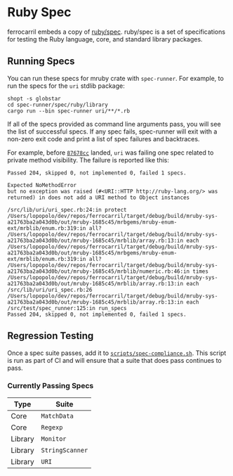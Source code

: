 # Ruby Spec

ferrocarril embeds a copy of [ruby/spec](/spec-runner/spec/ruby). ruby/spec is a
set of specifications for testing the Ruby language, core, and standard library
packages.

## Running Specs

You can run these specs for mruby crate with `spec-runner`. For example, to run
the specs for the `uri` stdlib package:

```shell
shopt -s globstar
cd spec-runner/spec/ruby/library
cargo run --bin spec-runner uri/**/*.rb
```

If all of the specs provided as command line arguments pass, you will see the
list of successful specs. If any spec fails, spec-runner will exit with a
non-zero exit code and print a list of spec failures and backtraces.

For example, before
[`87678cc`](https://github.com/artichoke/ferrocarril/commit/87678ccd39afba73876290690b36e3e9fa051b8a)
landed, `uri` was failing one spec related to private method visibility. The
failure is reported like this:

```text
Passed 204, skipped 0, not implemented 0, failed 1 specs.

Expected NoMethodError
but no exception was raised (#<URI::HTTP http://ruby-lang.org/> was returned) in does not add a URI method to Object instances

/src/lib/uri/uri_spec.rb:24:in protect
/Users/lopopolo/dev/repos/ferrocarril/target/debug/build/mruby-sys-a21763ba2a043d0b/out/mruby-1685c45/mrbgems/mruby-enum-ext/mrblib/enum.rb:319:in all?
/Users/lopopolo/dev/repos/ferrocarril/target/debug/build/mruby-sys-a21763ba2a043d0b/out/mruby-1685c45/mrblib/array.rb:13:in each
/Users/lopopolo/dev/repos/ferrocarril/target/debug/build/mruby-sys-a21763ba2a043d0b/out/mruby-1685c45/mrbgems/mruby-enum-ext/mrblib/enum.rb:319:in all?
/Users/lopopolo/dev/repos/ferrocarril/target/debug/build/mruby-sys-a21763ba2a043d0b/out/mruby-1685c45/mrblib/numeric.rb:46:in times
/Users/lopopolo/dev/repos/ferrocarril/target/debug/build/mruby-sys-a21763ba2a043d0b/out/mruby-1685c45/mrblib/array.rb:13:in each
/src/lib/uri/uri_spec.rb:26
/Users/lopopolo/dev/repos/ferrocarril/target/debug/build/mruby-sys-a21763ba2a043d0b/out/mruby-1685c45/mrblib/array.rb:13:in each
/src/test/spec_runner:125:in run_specs
Passed 204, skipped 0, not implemented 0, failed 1 specs.
```

## Regression Testing

Once a spec suite passes, add it to
[`scripts/spec-compliance.sh`](/scripts/spec-compliance.sh). This script is run
as part of CI and will ensure that a suite that does pass continues to pass.

### Currently Passing Specs

| Type    | Suite           |
| ------- | --------------- |
| Core    | `MatchData`     |
| Core    | `Regexp`        |
| Library | `Monitor`       |
| Library | `StringScanner` |
| Library | `URI`           |
